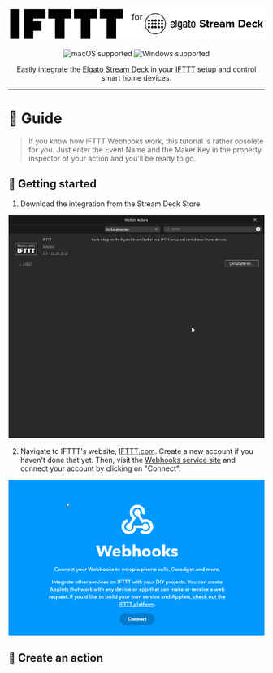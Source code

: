<p align="center">
  <img alt="IFTTT for Elgato Stream Deck" src="resources/readme/integration-logo.png" max-height="100" />
</p>
<p align="center">
  <img src="https://img.shields.io/badge/macOS-✓-success" alt="macOS supported" />
  <img src="https://img.shields.io/badge/Windows-✓-success" alt="Windows supported" />
</p>

<p align="center">
  Easily integrate the <a href="https://www.elgato.com/en/gaming/stream-deck">Elgato Stream Deck</a> in your <a href="https://ifttt.com/">IFTTT</a> setup and control smart home devices.
</p>

___

# 📝 Guide

> If you know how IFTTT Webhooks work, this tutorial is rather obsolete for you. Just enter the Event Name and the Maker Key in the property inspector of your action and you'll be ready to go.

## 🚀 Getting started
1. Download the integration from the Stream Deck Store.

![](resources/readme/download.png)

2. Navigate to IFTTT's website, [IFTTT.com](https://ifttt.com). Create a new account if you haven't done that yet. Then, visit the [Webhooks service site](https://ifttt.com/maker_webhooks) and connect your account by clicking on "Connect".

![](resources/readme/webhook-connect.png)

## 📲 Create an action
